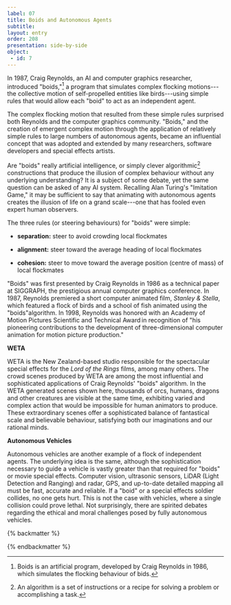 ```yaml
---
label: 07
title: Boids and Autonomous Agents
subtitle: 
layout: entry
order: 208
presentation: side-by-side
object:
 - id: 7 
---
```


In 1987, Craig Reynolds, an AI and computer graphics researcher, introduced "boids,"[^1] a program that simulates complex flocking motions---the collective motion of self-propelled entities like birds---using simple rules that would allow each "boid" to act as an independent agent.

The complex flocking motion that resulted from these simple rules surprised both Reynolds and the computer graphics community. "Boids," and the creation of emergent complex motion through the application of relatively simple rules to large numbers of autonomous agents, became an influential concept that was adopted and extended by many researchers, software developers and special effects artists.

Are "boids" really artificial intelligence, or simply clever algorithmic[^2] constructions that produce the illusion of complex behaviour without any underlying understanding? It is a subject of some debate, yet the same question can be asked of any AI system. Recalling Alan Turing's "Imitation Game," it may be sufficient to say that animating with autonomous agents creates the illusion of life on a grand scale---one that has fooled even expert human observers.

The three rules (or steering behaviours) for "boids" were simple:

-   **separation:** steer to avoid crowding local flockmates

-   **alignment:** steer toward the average heading of local flockmates

-   **cohesion:** steer to move toward the average position (centre of mass) of local flockmates

"Boids" was first presented by Craig Reynolds in 1986 as a technical paper at SIGGRAPH, the prestigious annual computer graphics conference. In 1987, Reynolds premiered a short computer animated film, *Stanley & Stella*, which featured a flock of birds and a school of fish animated using the "boids"algorithm. In 1998, Reynolds was honored with an Academy of Motion Pictures Scientific and Technical Award in recognition of "his pioneering contributions to the development of three-dimensional computer animation for motion picture production."

**WETA**

WETA is the New Zealand-based studio responsible for the spectacular special effects for the *Lord of the Rings* films, among many others. The crowd scenes produced by WETA are among the most influential and sophisticated applications of Craig Reynolds' "boids" algorithm. In the WETA generated scenes shown here, thousands of orcs, humans, dragons and other creatures are visible at the same time, exhibiting varied and complex action that would be impossible for human animators to produce. These extraordinary scenes offer a sophisticated balance of fantastical scale and believable behaviour, satisfying both our imaginations and our rational minds.

**Autonomous Vehicles**

Autonomous vehicles are another example of a flock of independent agents. The underlying idea is the same, although the sophistication necessary to guide a vehicle is vastly greater than that required for "boids" or movie special effects. Computer vision, ultrasonic sensors, LiDAR (Light Detection and Ranging) and radar, GPS, and up-to-date detailed mapping all must be fast, accurate and reliable. If a "boid" or a special effects soldier collides, no one gets hurt. This is not the case with vehicles, where a single collision could prove lethal. Not surprisingly, there are spirited debates regarding the ethical and moral challenges posed by fully autonomous vehicles.

{% backmatter %}

[^1]: Boids is an artificial program, developed by Craig Reynolds in 1986, which simulates the flocking behaviour of bids.

[^2]: An algorithm is a set of instructions or a recipe for solving a problem or accomplishing a task.

{% endbackmatter %}
